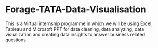 # Forage-TATA-Data-Visualisation
This is a Virtual internship programme in which we will be using Excel, Tableau and Microsoft PPT for data cleaning, data analyzing, data visualization and creating data insights to answer business related questions
